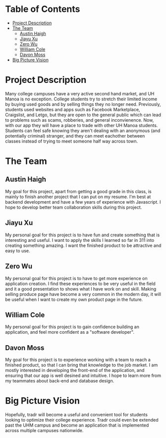 # Table of Contents
* [Project Description](#project-description)
* [The Team](#the-team)
  * [Austin Haigh](#austin-haigh)
  * [Jiayu Xu](#jiayu-xu)
  * [Zero Wu](#zero-wu)
  * [William Cole](#william-cole)
  * [Davon Moss](#davon-moss)
* [Big Picture Vision](#big-picture-vision)

# Project Description

Many college campuses have a very active second hand market, and UH Manoa is no exception. College students try to stretch their limited income by buying used goods and by selling things they no longer need. Previously, students used websites and apps such as Facebook Marketplace, Craigslist, and Letgo, but they are open to the general public which can lead to problems such as scams, robberies, and general inconvienence. Now, with our app they will have a place to trade with other UH Manoa students. Students can feel safe knowing they aren't dealing with an anonymous (and potentially criminal) stranger, and they can meet eachother between classes instead of trying to meet someone half way across town.

# The Team

## Austin Haigh
My goal for this project, apart from getting a good grade in this class, is mainly to finish another project that I can put on my resume. I'm best at backend development and have a few years of experience with Javascript. I hope to develop better team collaboration skills during this project.

## Jiayu Xu
My personal goal for this project is to have fun and create something that is interesting and useful. I want to apply the skills I learned so far in 311 into creating something amazing. I want the finished product to be attractive and easy to use.


## Zero Wu
My personal goal for this project is to have to get more experience on application creation. I find these experiences to be very useful in the field and it a good presentation to shows what I have work on and skill. Making selling produce page have become a very common in the modern day, it will be useful when I want to create my own product page in the future.

## William Cole
My personal goal for this project is to gain confidence building an application, and feel more confident as a "software developer".

## Davon Moss
My goal for this project is to experience working with a team to reach a finished product, so that I can bring that knowledge to the job market. I am mostly interested in developing the front-end of the application, and ensuring that our app is well desined and intuitive. I hope to learn more from my teammates about back-end and database design. 

# Big Picture Vision
Hopefully, tradr will become a useful and convenient tool for students looking to optimize their college experience. Tradr could even be extended past the UHM campus and become an application that is implemented across multiple campuses nationwide.
